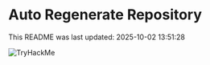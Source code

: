 # Auto Regenerate Repository

This README was last updated: 2025-10-02 13:51:28

 ![TryHackMe](https://tryhackme.com/badge/533634)